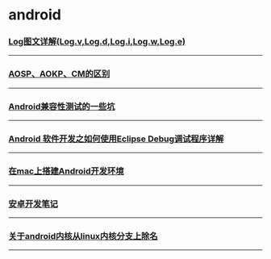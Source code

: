 android
=======

### [Log图文详解(Log.v,Log.d,Log.i,Log.w,Log.e)](android-log)

---

### [AOSP、AOKP、CM的区别](aosp-aokp-cm)

---

### [Android兼容性测试的一些坑](compatible-hole)

---

### [Android 软件开发之如何使用Eclipse Debug调试程序详解](eclipse-debug)

---

### [在mac上搭建Android开发环境](mac-install-android)

---

### [安卓开发笔记](note)

---

### [关于android内核从linux内核分支上除名](remove-android-from-linux)

---
